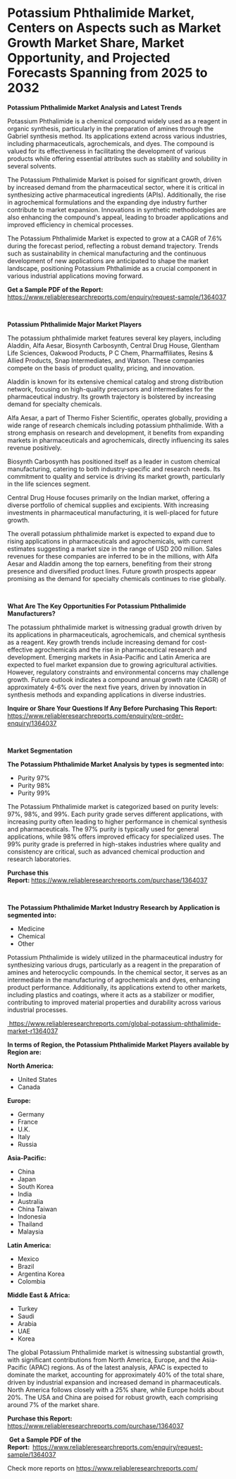 <p><h1>Potassium Phthalimide Market, Centers on Aspects such as Market Growth Market Share, Market Opportunity, and Projected Forecasts Spanning from 2025 to 2032</h1></p><p><strong>Potassium Phthalimide Market Analysis and Latest Trends</strong></p>
<p><p>Potassium Phthalimide is a chemical compound widely used as a reagent in organic synthesis, particularly in the preparation of amines through the Gabriel synthesis method. Its applications extend across various industries, including pharmaceuticals, agrochemicals, and dyes. The compound is valued for its effectiveness in facilitating the development of various products while offering essential attributes such as stability and solubility in several solvents.</p><p>The Potassium Phthalimide Market is poised for significant growth, driven by increased demand from the pharmaceutical sector, where it is critical in synthesizing active pharmaceutical ingredients (APIs). Additionally, the rise in agrochemical formulations and the expanding dye industry further contribute to market expansion. Innovations in synthetic methodologies are also enhancing the compound's appeal, leading to broader applications and improved efficiency in chemical processes.</p><p>The Potassium Phthalimide Market is expected to grow at a CAGR of 7.6% during the forecast period, reflecting a robust demand trajectory. Trends such as sustainability in chemical manufacturing and the continuous development of new applications are anticipated to shape the market landscape, positioning Potassium Phthalimide as a crucial component in various industrial applications moving forward.</p></p>
<p><strong>Get a Sample PDF of the Report:&nbsp;</strong> <a href="https://www.reliableresearchreports.com/enquiry/request-sample/1364037?utm_campaign=2206&utm_medium=2&utm_source=Github&utm_content=ia&utm_term=30012025&utm_id=potassium-phthalimide">https://www.reliableresearchreports.com/enquiry/request-sample/1364037</a></p>
<p>&nbsp;</p>
<p><strong>Potassium Phthalimide Major Market Players</strong></p>
<p><p>The potassium phthalimide market features several key players, including Aladdin, Alfa Aesar, Biosynth Carbosynth, Central Drug House, Glentham Life Sciences, Oakwood Products, P C Chem, Pharmaffiliates, Resins & Allied Products, Snap Intermediates, and Watson. These companies compete on the basis of product quality, pricing, and innovation.</p><p>Aladdin is known for its extensive chemical catalog and strong distribution network, focusing on high-quality precursors and intermediates for the pharmaceutical industry. Its growth trajectory is bolstered by increasing demand for specialty chemicals.</p><p>Alfa Aesar, a part of Thermo Fisher Scientific, operates globally, providing a wide range of research chemicals including potassium phthalimide. With a strong emphasis on research and development, it benefits from expanding markets in pharmaceuticals and agrochemicals, directly influencing its sales revenue positively.</p><p>Biosynth Carbosynth has positioned itself as a leader in custom chemical manufacturing, catering to both industry-specific and research needs. Its commitment to quality and service is driving its market growth, particularly in the life sciences segment.</p><p>Central Drug House focuses primarily on the Indian market, offering a diverse portfolio of chemical supplies and excipients. With increasing investments in pharmaceutical manufacturing, it is well-placed for future growth.</p><p>The overall potassium phthalimide market is expected to expand due to rising applications in pharmaceuticals and agrochemicals, with current estimates suggesting a market size in the range of USD 200 million. Sales revenues for these companies are inferred to be in the millions, with Alfa Aesar and Aladdin among the top earners, benefiting from their strong presence and diversified product lines. Future growth prospects appear promising as the demand for specialty chemicals continues to rise globally.</p></p>
<p>&nbsp;</p>
<p><strong>What Are The Key Opportunities For Potassium Phthalimide Manufacturers?</strong></p>
<p><p>The potassium phthalimide market is witnessing gradual growth driven by its applications in pharmaceuticals, agrochemicals, and chemical synthesis as a reagent. Key growth trends include increasing demand for cost-effective agrochemicals and the rise in pharmaceutical research and development. Emerging markets in Asia-Pacific and Latin America are expected to fuel market expansion due to growing agricultural activities. However, regulatory constraints and environmental concerns may challenge growth. Future outlook indicates a compound annual growth rate (CAGR) of approximately 4-6% over the next five years, driven by innovation in synthesis methods and expanding applications in diverse industries.</p></p>
<p><strong>Inquire or Share Your Questions If Any Before Purchasing This Report:</strong> <a href="https://www.reliableresearchreports.com/enquiry/pre-order-enquiry/1364037?utm_campaign=2206&utm_medium=2&utm_source=Github&utm_content=ia&utm_term=30012025&utm_id=potassium-phthalimide">https://www.reliableresearchreports.com/enquiry/pre-order-enquiry/1364037</a></p>
<p>&nbsp;</p>
<p><strong>Market Segmentation</strong></p>
<p><strong>The Potassium Phthalimide Market Analysis by types is segmented into:</strong></p>
<p><ul><li>Purity 97%</li><li>Purity 98%</li><li>Purity 99%</li></ul></p>
<p><p>The Potassium Phthalimide market is categorized based on purity levels: 97%, 98%, and 99%. Each purity grade serves different applications, with increasing purity often leading to higher performance in chemical synthesis and pharmaceuticals. The 97% purity is typically used for general applications, while 98% offers improved efficacy for specialized uses. The 99% purity grade is preferred in high-stakes industries where quality and consistency are critical, such as advanced chemical production and research laboratories.</p></p>
<p><strong>Purchase this Report:&nbsp;</strong><a href="https://www.reliableresearchreports.com/purchase/1364037?utm_campaign=2206&utm_medium=2&utm_source=Github&utm_content=ia&utm_term=30012025&utm_id=potassium-phthalimide">https://www.reliableresearchreports.com/purchase/1364037</a></p>
<p>&nbsp;</p>
<p><strong>The Potassium Phthalimide Market Industry Research by Application is segmented into:</strong></p>
<p><ul><li>Medicine</li><li>Chemical</li><li>Other</li></ul></p>
<p><p>Potassium Phthalimide is widely utilized in the pharmaceutical industry for synthesizing various drugs, particularly as a reagent in the preparation of amines and heterocyclic compounds. In the chemical sector, it serves as an intermediate in the manufacturing of agrochemicals and dyes, enhancing product performance. Additionally, its applications extend to other markets, including plastics and coatings, where it acts as a stabilizer or modifier, contributing to improved material properties and durability across various industrial processes.</p></p>
<p><a href="https://www.reliableresearchreports.com/global-potassium-phthalimide-market-r1364037?utm_campaign=2206&utm_medium=2&utm_source=Github&utm_content=ia&utm_term=30012025&utm_id=potassium-phthalimide">&nbsp;https://www.reliableresearchreports.com/global-potassium-phthalimide-market-r1364037</a></p>
<p><strong>In terms of Region, the Potassium Phthalimide Market Players available by Region are:</strong></p>
<p>
    <p> <strong> North America: </strong>
        <ul>
            <li>United States</li>
            <li>Canada</li>
        </ul>
        </p> 
    <p> <strong> Europe: </strong>
        <ul>
            <li>Germany</li>
            <li>France</li>
            <li>U.K.</li>
            <li>Italy</li>
            <li>Russia</li>
        </ul>
        </p> 
    <p> <strong> Asia-Pacific: </strong>
        <ul>
            <li>China</li>
            <li>Japan</li>
            <li>South Korea</li>
            <li>India</li>
            <li>Australia</li>
            <li>China Taiwan</li>
            <li>Indonesia</li>
            <li>Thailand</li>
            <li>Malaysia</li>
        </ul>
        </p> 
    <p> <strong> Latin America: </strong>
        <ul>
            <li>Mexico</li>
            <li>Brazil</li>
            <li>Argentina Korea</li>
            <li>Colombia</li>
        </ul>
        </p> 
    <p> <strong> Middle East & Africa: </strong>
        <ul>
            <li>Turkey</li>
            <li>Saudi</li>
            <li>Arabia</li>
            <li>UAE</li>
            <li>Korea</li>
        </ul>
    </p>
    </p>
<p><p>The global Potassium Phthalimide market is witnessing substantial growth, with significant contributions from North America, Europe, and the Asia-Pacific (APAC) regions. As of the latest analysis, APAC is expected to dominate the market, accounting for approximately 40% of the total share, driven by industrial expansion and increased demand in pharmaceuticals. North America follows closely with a 25% share, while Europe holds about 20%. The USA and China are poised for robust growth, each comprising around 7% of the market share.</p></p>
<p><strong>Purchase this Report: </strong><a href="https://www.reliableresearchreports.com/purchase/1364037?utm_campaign=2206&utm_medium=2&utm_source=Github&utm_content=ia&utm_term=30012025&utm_id=potassium-phthalimide">https://www.reliableresearchreports.com/purchase/1364037</a></p>
<p>&nbsp;<strong>Get a Sample PDF of the Report:&nbsp;&nbsp;</strong><a href="https://www.reliableresearchreports.com/enquiry/request-sample/1364037?utm_campaign=2206&utm_medium=2&utm_source=Github&utm_content=ia&utm_term=30012025&utm_id=potassium-phthalimide">https://www.reliableresearchreports.com/enquiry/request-sample/1364037</a></p>
<p><strong></strong></p>
<p>Check more reports on <a href="https://www.reliableresearchreports.com/?utm_campaign=2206&utm_medium=2&utm_source=Github&utm_content=ia&utm_term=30012025&utm_id=potassium-phthalimide">https://www.reliableresearchreports.com/</a></p>